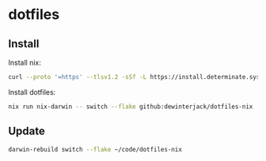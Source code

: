 # dotfiles

## Install

Install nix:

```bash
curl --proto '=https' --tlsv1.2 -sSf -L https://install.determinate.systems/nix | \ sh -s -- install
```

Install dotfiles:

```bash
nix run nix-darwin -- switch --flake github:dewinterjack/dotfiles-nix
```

## Update

```bash
darwin-rebuild switch --flake ~/code/dotfiles-nix
```
